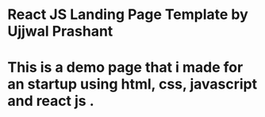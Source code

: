 # React JS Landing Page Template by Ujjwal Prashant
# This is a demo page that i made for an startup using html, css, javascript and react js .

